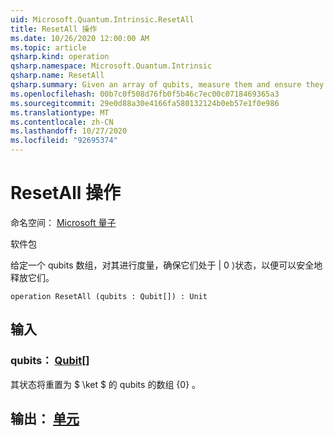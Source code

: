 ```yaml
---
uid: Microsoft.Quantum.Intrinsic.ResetAll
title: ResetAll 操作
ms.date: 10/26/2020 12:00:00 AM
ms.topic: article
qsharp.kind: operation
qsharp.namespace: Microsoft.Quantum.Intrinsic
qsharp.name: ResetAll
qsharp.summary: Given an array of qubits, measure them and ensure they are in the |0⟩ state such that they can be safely released.
ms.openlocfilehash: 00b7c0f508d76fb0f5b46c7ec00c0718469365a3
ms.sourcegitcommit: 29e0d88a30e4166fa580132124b0eb57e1f0e986
ms.translationtype: MT
ms.contentlocale: zh-CN
ms.lasthandoff: 10/27/2020
ms.locfileid: "92695374"
---
```

# <a name="resetall-operation"></a>ResetAll 操作

命名空间： [Microsoft 量子](xref:Microsoft.Quantum.Intrinsic)

软件包 [](https://nuget.org/packages/)


给定一个 qubits 数组，对其进行度量，确保它们处于 | 0 ⟩状态，以便可以安全地释放它们。

```qsharp
operation ResetAll (qubits : Qubit[]) : Unit
```


## <a name="input"></a>输入

### <a name="qubits--qubit"></a>qubits： [Qubit](xref:microsoft.quantum.lang-ref.qubit)[]

其状态将重置为 $ \ket $ 的 qubits 的数组 {0} 。



## <a name="output--unit"></a>输出： [单元](xref:microsoft.quantum.lang-ref.unit)

